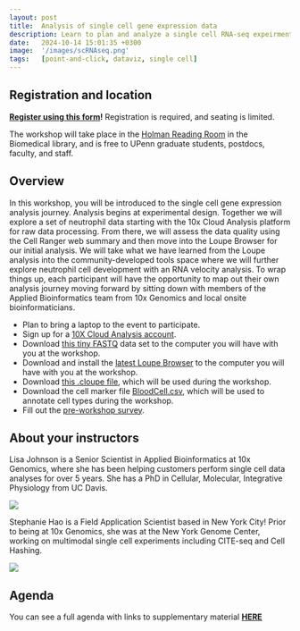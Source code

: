 ```yaml
---
layout: post
title:  Analysis of single cell gene expression data
description: Learn to plan and analyze a single cell RNA-seq expeirment using 10x Genomics technology
date:   2024-10-14 15:01:35 +0300
image:  '/images/scRNAseq.png'
tags:   [point-and-click, dataviz, single cell]
---
```


## Registration and location

**[Register using this form]()!**  Registration is required, and seating is limited.

The workshop will take place in the [Holman Reading Room](https://www.library.upenn.edu/holman) in the Biomedical library, and is free to UPenn graduate students, postdocs, faculty, and staff.

## Overview

In this workshop, you will be introduced to the single cell gene expression analysis journey. Analysis begins at experimental design. Together we will explore a set of neutrophil data starting with the 10x Cloud Analysis platform for raw data processing. From there, we will assess the data quality using the Cell Ranger web summary and then move into the Loupe Browser for our initial analysis. We will take what we have learned from the Loupe analysis into the community-developed tools space where we will further explore neutrophil cell development with an RNA velocity analysis. To wrap things up, each participant will have the opportunity to map out their own analysis journey moving forward by sitting down with members of the Applied Bioinformatics team from 10x Genomics and local onsite bioinformaticians.


* Plan to bring a laptop to the event to participate.
* Sign up for a [10X Cloud Analysis account](https://www.10xgenomics.com/products/cloud-analysis).
* Download [this tiny FASTQ](https://cf.10xgenomics.com/supp/cell-exp/workshop_tutorial/tiny_gex.zip) data set to the computer you will have with you at the workshop.
* Download and install the [latest Loupe Browser](https://www.10xgenomics.com/support/software/loupe-browser/downloads) to the computer you will have with you at the workshop.
* Download [this .cloupe file](https://cf.10xgenomics.com/supp/cell-exp/workshop_tutorial/cloupe_neutrophil_8.0.cloupe), which will be used during the workshop.
* Download the cell marker file [BloodCell.csv](https://cf.10xgenomics.com/supp/cell-exp/workshop_tutorial/BloodCell.csv), which will be used to annotate cell types during the workshop.
* Fill out the [pre-workshop survey](https://10xgenomics.co1.qualtrics.com/jfe/form/SV_3lBneX36k27wQ9E).


## About your instructors

Lisa Johnson is a Senior Scientist in Applied Bioinformatics at 10x Genomics, where she has been helping customers perform single cell data analyses for over 5 years. She has a PhD in Cellular, Molecular, Integrative Physiology from UC Davis.

<img src="https://gemini-series.github.io/images/lisa_johnson.jpeg">

Stephanie Hao is a Field Application Scientist based in New York City! Prior to being at 10x Genomics, she was at the New York Genome Center, working on multimodal single cell experiments including CITE-seq and Cell Hashing.

<img src="https://gemini-series.github.io/images/stephanie_hao.jpeg">



## Agenda

You can see a full agenda with links to supplementary material **[HERE](https://www.10xgenomics.com/analysis-guides/workshop-single-cell-analysis)**